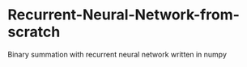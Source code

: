 # Recurrent-Neural-Network-from-scratch
Binary summation with recurrent neural network written in numpy
